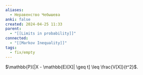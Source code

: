 ```yaml
---
aliases:
  - Неравенство Чебышева
anki: false
created: 2024-04-25 11:33
parent:
  - "[[Limits in probability]]"
connected:
  - "[[Markov Inequality]]"
tags:
  - fix/empty
---
```


$\mathbb{P}[|X - \mathbb{E}[X]| \geq t] \leq \frac{V[X]}{t^2}$.